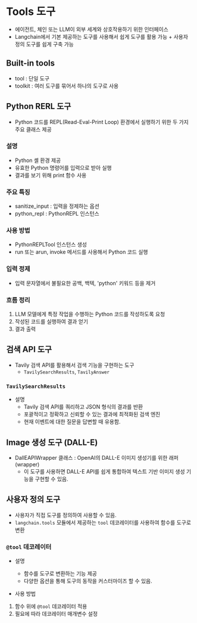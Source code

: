 # Tools 도구

- 에이전트, 체인 또는 LLM이 외부 세계와 상호작용하기 위한 인터페이스
- Langchain에서 기본 제공하는 도구를 사용해서 쉽게 도구를 활용 가능 + 사용자 정의 도구를 쉽게 구축 가능

## Built-in tools

- tool : 단일 도구
- toolkit : 여러 도구를 묶어서 하나의 도구로 사용

## Python RERL 도구

- Python 코드를 REPL(Read-Eval-Print Loop) 환경에서 실행하기 위한 두 가지 주요 클래스 제공

### 설명

- Python 셸 환경 제공
- 유효한 Python 명령어를 입력으로 받아 실행
- 결과를 보기 위해 print 함수 사용

### 주요 특징

- sanitize_input : 입력을 정제하는 옵션
- python_repl : PythonREPL 인스턴스

### 사용 방법

- PythonREPLTool 인스턴스 생성
- run 또는 arun, invoke 메서드를 사용해서 Python 코드 실행

### 입력 정제

- 입력 문자열에서 불필요한 공백, 백텍, 'python' 키워드 등을 제거

### 흐름 정리

1. LLM 모델에게 특정 작업을 수행하는 Python 코드를 작성하도록 요청
2. 작성된 코드를 실행하여 결과 얻기
3. 결과 출력

## 검색 API 도구

- Tavily 검색 API를 활용해서 검색 기능을 구현하는 도구
    - `TavilySearchResults`, `TavilyAnswer`

### `TavilySearchResults`

- 설명
    - Tavily 검색 API를 쿼리하고 JSON 형식의 결과를 반환
    - 포괄적이고 정확하고 신뢰할 수 있는 결과에 최적화된 검색 엔진
    - 현재 이벤트에 대한 질문을 답변할 때 유용함.

## Image 생성 도구 (DALL-E)

- DallEAPIWrapper 클래스 : OpenAI의 DALL-E 이미지 생성기를 위한 래퍼 (wrapper)
    - 이 도구를 사용하면 DALL-E API를 쉽게 통합하여 텍스트 기반 이미지 생성 기능을 구현할 수 있음.

## 사용자 정의 도구

- 사용자가 직접 도구를 정의하여 사용할 수 있음.
- `langchain.tools` 모듈에서 제공하는 `tool` 데코레이터를 사용하여 함수를 도구로 변환

### `@tool` 데코레이터

- 설명
    - 함수를 도구로 변환하는 기능 제공
    - 다양한 옵션을 통해 도구의 동작을 커스터마이즈 할 수 있음.

- 사용 방법

1. 함수 위에 `@tool` 데코레이터 적용
2. 필요에 따라 데코레이터 매개변수 설정